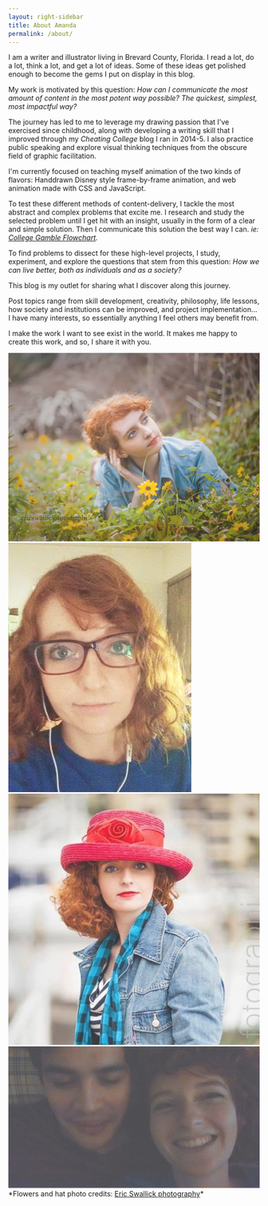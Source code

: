 ```yaml
---
layout: right-sidebar
title: About Amanda
permalink: /about/
---
```


<style>
.w3-animate-fading{
-webkit-animation:fading 10s infinite;
animation:fading 10s infinite
}
@-webkit-keyframes fading{
0%{opacity:0}
50%{opacity:1}
100%{opacity:0}
}
@keyframes fading{
0%{opacity:0}
50%{opacity:1}
100%{opacity:0}
}
</style>
I am a writer and illustrator living in Brevard County, Florida.
I read a lot, do a lot, think a lot, and get a lot of ideas. Some of these ideas get polished enough to become the gems I put on display in this blog.

My work is motivated by this question: <em>How can I communicate the most amount of content in the most potent way possible? The quickest, simplest,  most impactful way?</em>

The journey has led to me to leverage my drawing passion that I've exercised since childhood, along with developing a writing skill that I improved through my <em>Cheating College</em> blog I ran in 2014-5. I also practice public speaking and explore visual thinking techniques from the obscure field of graphic facilitation.

I'm currently focused on teaching myself animation of the two kinds of flavors: Handdrawn Disney style frame-by-frame animation, and web animation made with CSS and JavaScript.

To test these different methods of content-delivery, I tackle the most abstract and complex problems that excite me. I research and study the selected problem until I get hit with an insight, usually in the form of a clear and simple solution. Then I communicate this solution the best way I can. <em>ie: <a href="../assets/img/cc/college-flowchart.png">College Gamble Flowchart</a>.</em>

To find problems to dissect for these high-level projects, I study, experiment, and explore the questions that stem from this question: <em>How we can live better, both as individuals and as a society?</em>

This blog is my outlet for sharing what I discover along this journey.

Post topics range from skill development, creativity, philosophy, life lessons, how society and institutions can be improved, and project implementation... I have many interests, so essentially anything I feel others may benefit from.

I make the work I want to see exist in the world.
It makes me happy to create this work, and so, I share it with you. 


<img class="mySlides w3-animate-fading" src="../assets/img/me/flowers.jpg">
<img class="mySlides w3-animate-fading" src="../assets/img/me/glasses.jpg">
<img class="mySlides w3-animate-fading" src="../assets/img/me/hat.jpg">
<img class="mySlides w3-animate-fading" src="../assets/img/me/laugh.jpg">
*Flowers and hat photo credits: <a href="https://www.facebook.com/ericswallick?fref=ts">Eric Swallick photography</a>*

<script src="../assets/js/slideshow.js"></script>
